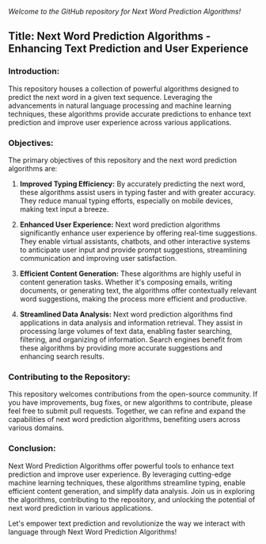 *Welcome to the GitHub repository for Next Word Prediction Algorithms!* 

## **Title: Next Word Prediction Algorithms - Enhancing Text Prediction and User Experience**


### **Introduction:**

This repository houses a collection of powerful algorithms designed to predict the next word in a given text sequence. Leveraging the advancements in natural language processing and machine learning techniques, these algorithms provide accurate predictions to enhance text prediction and improve user experience across various applications.

### **Objectives:**

The primary objectives of this repository and the next word prediction algorithms are:

1. **Improved Typing Efficiency:** By accurately predicting the next word, these algorithms assist users in typing faster and with greater accuracy. They reduce manual typing efforts, especially on mobile devices, making text input a breeze.

2. **Enhanced User Experience:** Next word prediction algorithms significantly enhance user experience by offering real-time suggestions. They enable virtual assistants, chatbots, and other interactive systems to anticipate user input and provide prompt suggestions, streamlining communication and improving user satisfaction.

3. **Efficient Content Generation:** These algorithms are highly useful in content generation tasks. Whether it's composing emails, writing documents, or generating text, the algorithms offer contextually relevant word suggestions, making the process more efficient and productive.

4. **Streamlined Data Analysis:** Next word prediction algorithms find applications in data analysis and information retrieval. They assist in processing large volumes of text data, enabling faster searching, filtering, and organizing of information. Search engines benefit from these algorithms by providing more accurate suggestions and enhancing search results.

### **Contributing to the Repository:**

This repository welcomes contributions from the open-source community. If you have improvements, bug fixes, or new algorithms to contribute, please feel free to submit pull requests. Together, we can refine and expand the capabilities of next word prediction algorithms, benefiting users across various domains.

### **Conclusion:**

Next Word Prediction Algorithms offer powerful tools to enhance text prediction and improve user experience. By leveraging cutting-edge machine learning techniques, these algorithms streamline typing, enable efficient content generation, and simplify data analysis. Join us in exploring the algorithms, contributing to the repository, and unlocking the potential of next word prediction in various applications.

Let's empower text prediction and revolutionize the way we interact with language through Next Word Prediction Algorithms!
